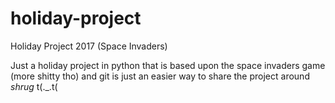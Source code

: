# holiday-project
Holiday Project 2017 (Space Invaders)

Just a holiday project in python that is based upon the space invaders game (more shitty tho) and git is just an easier way to share
the project around *shrug* t(._.t(

